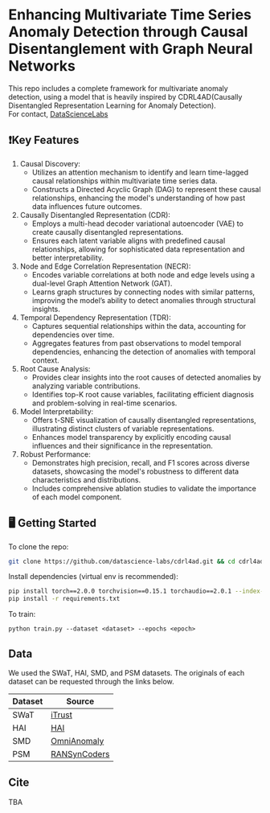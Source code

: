 # Enhancing Multivariate Time Series Anomaly Detection through Causal Disentanglement with Graph Neural Networks

This repo includes a complete framework for multivariate anomaly detection, using a model that is heavily inspired by CDRL4AD(Causally Disentangled Representation Learning for Anomaly Detection).  
For contact, [DataScienceLabs](https://www.datasciencelabs.org/)

## ❗Key Features
1. Causal Discovery:
   - Utilizes an attention mechanism to identify and learn time-lagged causal relationships within multivariate time series data.
   - Constructs a Directed Acyclic Graph (DAG) to represent these causal relationships, enhancing the model's understanding of how past data influences future outcomes.
2. Causally Disentangled Representation (CDR):
   - Employs a multi-head decoder variational autoencoder (VAE) to create causally disentangled representations.
   - Ensures each latent variable aligns with predefined causal relationships, allowing for sophisticated data representation and better interpretability.
3. Node and Edge Correlation Representation (NECR):
   - Encodes variable correlations at both node and edge levels using a dual-level Graph Attention Network (GAT).
   - Learns graph structures by connecting nodes with similar patterns, improving the model’s ability to detect anomalies through structural insights.
4. Temporal Dependency Representation (TDR):
   - Captures sequential relationships within the data, accounting for dependencies over time.
   - Aggregates features from past observations to model temporal dependencies, enhancing the detection of anomalies with temporal context.
5. Root Cause Analysis:
   - Provides clear insights into the root causes of detected anomalies by analyzing variable contributions.
   - Identifies top-K root cause variables, facilitating efficient diagnosis and problem-solving in real-time scenarios.
6. Model Interpretability:
   - Offers t-SNE visualization of causally disentangled representations, illustrating distinct clusters of variable representations.
   - Enhances model transparency by explicitly encoding causal influences and their significance in the representation.
7. Robust Performance:
   - Demonstrates high precision, recall, and F1 scores across diverse datasets, showcasing the model's robustness to different data characteristics and distributions.
   - Includes comprehensive ablation studies to validate the importance of each model component.

## 🖥️ Getting Started

To clone the repo:
~~~bash
git clone https://github.com/datascience-labs/cdrl4ad.git && cd cdrl4ad
~~~

Install dependencies (virtual env is recommended):
~~~bash
pip install torch==2.0.0 torchvision==0.15.1 torchaudio==2.0.1 --index-url https://download.pytorch.org/whl/cu118
pip install -r requirements.txt
~~~

To train:
~~~
python train.py --dataset <dataset> --epochs <epoch>
~~~

## Data
We used the SWaT, HAI, SMD, and PSM datasets. The originals of each dataset can be requested through the links below.  

| Dataset | Source |
|---------|--------|
| SWaT    | [iTrust](https://itrust.sutd.edu.sg/) |
| HAI     | [HAI](https://www.kaggle.com/datasets/icsdataset/hai-security-dataset) |
| SMD     | [OmniAnomaly](https://github.com/NetManAIOps/OmniAnomaly/tree/master/ServerMachineDataset) |
| PSM     | [RANSynCoders](https://github.com/eBay/RANSynCoders/tree/main/data) |

## Cite
TBA
